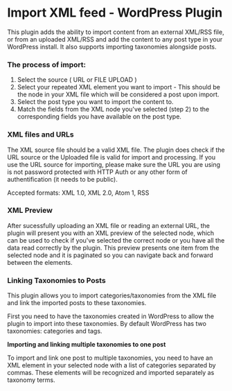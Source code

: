# Import XML feed - WordPress Plugin

This plugin adds the ability to import content from an external XML/RSS file, or from an uploaded XML/RSS and add the content to any post type in your WordPress install. It also supports importing taxonomies alongside posts.

### The process of import:

1.  Select the source ( URL or FILE UPLOAD )
2.  Select your repeated XML element you want to import - This should be the node in your XML file which will be considered a post upon import.
3.  Select the post type you want to import the content to.
4.  Match the fields from the XML node you've selected (step 2) to the corresponding fields you have available on the post type.

### XML files and URLs

The XML source file should be a valid XML file. The plugin does check if the URL source or the Uploaded file is valid for import and processing. If you use the URL source for importing, please make sure the URL you are using is not password protected with HTTP Auth or any other form of authentification (it needs to be public).

Accepted formats: XML 1.0, XML 2.0, Atom 1, RSS

### XML Preview

After sucessfully uploading an XML file or reading an external URL, the plugin will present you with an XML preview of the selected node, which can be used to check if you've selected the correct node or you have all the data read correctly by the plugin. This preview presents one item from the selected node and it is paginated so you can navigate back and forward between the elements.

### Linking Taxonomies to Posts

This plugin allows you to import categories/taxonomies from the XML file and link the imported posts to these taxonomies. 

First you need to have the taxonomies created in WordPress to allow the plugin to import into these taxonomies. By default WordPress has two taxonomies: categories and tags. 

**Importing and linking multiple taxonomies to one post**

To import and link one post to multiple taxonomies, you need to have an XML element in your selected node with a list of categories separated by commas. These elements will be recognized and imported separately as taxonomy terms.

